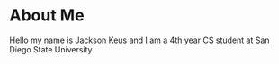 # About Me

Hello my name is Jackson Keus and I am a 4th year CS student at San Diego State University
